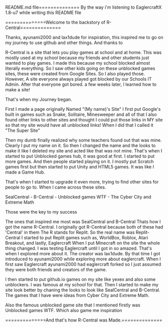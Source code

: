 README.md file==============
By the way i'm listening to EaglercraftX 1.8-u7 while writing this README file

==============Welcome to the backstory of R-Central==============

Thanks, ayunami2000 and lax1dude for inspiration, this inspired me to go on my journey to use github and other things. And thanks to 

R-Central is a site that lets you play games at school and at home. This was mostly used at my school because my friends and other students just wanted to play games. I made this because my school blocked almost literally everything. So I saw other kids going on these unblocked games sites, these were created from Google Sites. So I also played those. However, A site everyone always played got blocked by our Schools IT Admin. After that everyone got bored. a few weeks later, I learned how to make a site!

That's when my Journey began.

First I made a page originally Named "(My name)'s Site"
I first put Google's built in games such as Snake, Solitaire, Minesweeper and all of that
I also found other links to other sites and thought I could put those links in MY site so that my site would have all unblocked links!
When I did that I called it "The Super Site"

Then my dumb finally realized why some teachers found out that was mine.
Clearly I put my name on it.
So then I changed the name and the looks to make it like I deleted my site and acted like that was not mine.
That's when I started to put Unblocked games hub, it was good at first. I started to put more games. And then people started playing on it.
I mostly put Scratch games first but then started to put Unity and HTML5 games.
It was like I made a Game Hub.

That's when I started to upgrade it even more, trying to find other sites for people to go to. When I came across these sites.

SealCentral - B-Central - Unblocked games WTF - The Cyber City and Extreme Math

Those were the key to my success

The ones that inspired me most was SealCentral and B-Central
Thats how I got the name R-Central.
I originally got R-Central because both of these had 'Central' in them
The R stands for Replit. So the real name was Replit-Central
I started to put Replit games such as, WorldBox, Roblox, Atari Breakout, and lastly, Eaglercraft
When I put Minecraft on the site the whole thing changed.
I was testing Eaglercraft until I got in so amazed.
That's when I explored more about it. The creator was lax1dude. By that time I got introduced to ayunami2000 while exploring more about eaglercraft.
When I first saw Eaglercraft ayunami2000 had eaglercraft forked so I just assumed they were both friends and creators of the game.

I then started to put github.io games on my site like yexex and also some unblockers.
I was famous at my school for that.
Then I started to make my site look better by chaning the looks to look like SealCentral and B-Central. The games that I have were ideas from Cyber City and Extreme Math.

Also the famous unblocked game site that I mentioned firstly was Unblocked games WTF. Which also game me inspiration

==============And that's how R-Central was Made.==============
